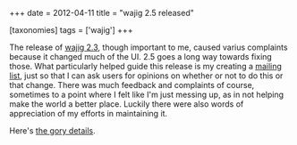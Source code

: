 +++
date = 2012-04-11
title = "wajig 2.5 released"

[taxonomies]
tags = ['wajig']
+++

The release of [wajig 2.3], though important to me, caused varius
complaints because it changed much of the UI. 2.5 goes a long way
towards fixing those. What particularly helped guide this release is my
creating a [mailing list], just so that I can ask users for opinions on
whether or not to do this or that change. There was much feedback and
complaints of course, sometimes to a point where I felt like I'm just
messing up, as in not helping make the world a better place. Luckily
there were also words of appreciation of my efforts in maintaining it.

Here's [the gory details].

  [wajig 2.3]: http://tshepang.net/wajig-23-released
  [mailing list]: http://groups.google.com/group/wajig
  [the gory details]: http://packages.qa.debian.org/w/wajig/news/20120411T124858Z.html

